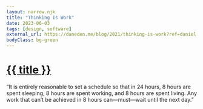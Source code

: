 ```yaml
---
layout: narrow.njk
title: "Thinking Is Work"
date: 2023-06-03
tags: [design, software]
external_url: https://daneden.me/blog/2021/thinking-is-work?ref=daniel.pizza
bodyClass: bg-green
---
```


<h1><a href="{{ external_url }}">{{ title }}</a></h1>

“It is entirely reasonable to set a schedule so that in 24 hours, 8 hours are spent sleeping, 8 hours are spent working, and 8 hours are spent living. Any work that can’t be achieved in 8 hours can—must—wait until the next day.”